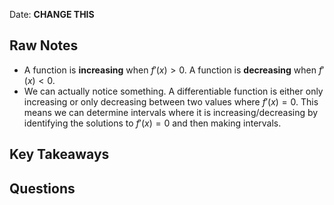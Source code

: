 Date: **CHANGE THIS**

## Raw Notes

- A function is **increasing** when $f'(x)>0$. A function is **decreasing** when $f'(x)<0$.
- We can actually notice something. A differentiable function is either only increasing or only decreasing between two values where $f'(x)=0$. This means we can determine intervals where it is increasing/decreasing by identifying the solutions to $f'(x)=0$ and then making intervals.

## Key Takeaways



## Questions

